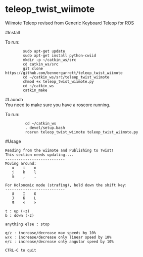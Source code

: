 # teleop_twist_wiimote
Wiimote Teleop revised from Generic Keyboard Teleop for ROS  

#Install

To run:  
```
        sudo apt-get update    
        sudo apt-get install python-cwiid   
        mkdir -p ~/catkin_ws/src  
        cd catkin_ws/src  
        git clone https://github.com/bennergarrett/teleop_twist_wiimote
        cd ~/catkin_ws/src/teleop_twist_wiimote
        chmod +x teleop_twist_wiimote.py
        cd ~/catkin_ws  
        catkin_make
```
#Launch  
You need to make sure you have a roscore running.  


To run:  
```
         cd ~/catkin_ws  
         . devel/setup.bash  
         rosrun teleop_twist_wiimote teleop_twist_wiimote.py  
```
#Usage  
```
Reading from the wiimote and Publishing to Twist!
This section needs updating....
---------------------------
Moving around:
   u    i    o
   j    k    l
   m    ,    .

For Holonomic mode (strafing), hold down the shift key:
---------------------------
   U    I    O
   J    K    L
   M    <    >

t : up (+z)
b : down (-z)

anything else : stop

q/z : increase/decrease max speeds by 10%
w/x : increase/decrease only linear speed by 10%
e/c : increase/decrease only angular speed by 10%

CTRL-C to quit
```

